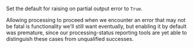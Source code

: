Set the default for raising on partial output error to `True`.

Allowing processing to proceed when we encounter an error that may not be fatal is functionality we'll still want eventually, but enabling it by default was premature, since our processing-status reporting tools are yet able to distinguish these cases from unqualified successes.
